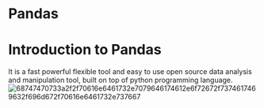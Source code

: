 # Pandas
# Introduction to Pandas
It is a fast powerful flexible tool and easy to use open source data analysis and manipulation tool, built on top of python programming language.
![68747470733a2f2f70616e6461732e7079646174612e6f72672f7374617469632f696d672f70616e6461732e737667](https://github.com/user-attachments/assets/18ee90f2-179c-41b2-b568-0d439e9fea60)

